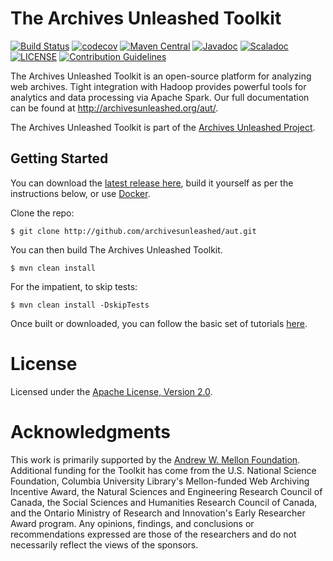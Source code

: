 # The Archives Unleashed Toolkit
[![Build Status](https://travis-ci.org/archivesunleashed/aut.svg?branch=master)](https://travis-ci.org/archivesunleashed/aut)
[![codecov](https://codecov.io/gh/archivesunleashed/aut/branch/master/graph/badge.svg)](https://codecov.io/gh/archivesunleashed/aut)
[![Maven Central](https://maven-badges.herokuapp.com/maven-central/io.archivesunleashed/aut/badge.svg)](https://maven-badges.herokuapp.com/maven-central/io.archivesunleashed/aut)
[![Javadoc](https://javadoc-badge.appspot.com/io.archivesunleashed/aut.svg?label=javadoc)](http://java.docs.archivesunleashed.io/0.15.0/apidocs/index.html)
[![Scaladoc](https://javadoc-badge.appspot.com/io.archivesunleashed/aut.svg?label=scaladoc)](http://java.docs.archivesunleashed.io/0.15.0/scaladocs/index.html)
[![LICENSE](https://img.shields.io/badge/license-Apache-blue.svg?style=flat-square)](./LICENSE)
[![Contribution Guidelines](http://img.shields.io/badge/CONTRIBUTING-Guidelines-blue.svg)](./CONTRIBUTING.md)

The Archives Unleashed Toolkit is an open-source platform for analyzing web archives. Tight integration with Hadoop provides powerful tools for analytics and data processing via Apache Spark. Our full documentation can be found at <http://archivesunleashed.org/aut/>.

The Archives Unleashed Toolkit is part of the [Archives Unleashed Project](http://archivesunleashed.org/).

## Getting Started

You can download the [latest release here](https://github.com/archivesunleashed/aut/releases), build it yourself as per the instructions below, or use [Docker](https://github.com/archivesunleashed/docker-aut#use).

Clone the repo:

```
$ git clone http://github.com/archivesunleashed/aut.git
```

You can then build The Archives Unleashed Toolkit.

```
$ mvn clean install
```

For the impatient, to skip tests:

```
$ mvn clean install -DskipTests
```

Once built or downloaded, you can follow the basic set of tutorials [here](http://archivesunleashed.org/aut/).

# License

Licensed under the [Apache License, Version 2.0](http://www.apache.org/licenses/LICENSE-2.0).

# Acknowledgments

This work is primarily supported by the [Andrew W. Mellon Foundation](https://uwaterloo.ca/arts/news/multidisciplinary-project-will-help-historians-unlock). Additional funding for the Toolkit has come from the U.S. National Science Foundation, Columbia University Library's Mellon-funded Web Archiving Incentive Award, the Natural Sciences and Engineering Research Council of Canada, the Social Sciences and Humanities Research Council of Canada, and the Ontario Ministry of Research and Innovation's Early Researcher Award program. Any opinions, findings, and conclusions or recommendations expressed are those of the researchers and do not necessarily reflect the views of the sponsors.
